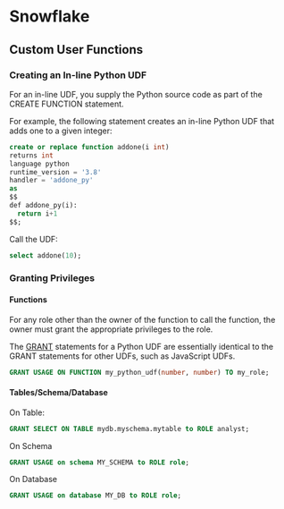 # Snowflake


## Custom User Functions
### Creating an In-line Python UDF
For an in-line UDF, you supply the Python source code as part of the CREATE FUNCTION statement.

For example, the following statement creates an in-line Python UDF that adds one to a given integer:

```sql
create or replace function addone(i int)
returns int
language python
runtime_version = '3.8'
handler = 'addone_py'
as
$$
def addone_py(i):
  return i+1
$$;
```
Call the UDF:

```sql
select addone(10);
```
### Granting Privileges

#### Functions
For any role other than the owner of the function to call the function, the owner must grant the appropriate privileges to the role.

The [GRANT](https://docs.snowflake.com/en/sql-reference/sql/grant-privilege.html) statements for a Python UDF are essentially identical to the GRANT statements for other UDFs, such as JavaScript UDFs.

```sql
GRANT USAGE ON FUNCTION my_python_udf(number, number) TO my_role;
```

#### Tables/Schema/Database
On Table:
```sql
GRANT SELECT ON TABLE mydb.myschema.mytable to ROLE analyst;
```

On Schema
```sql
GRANT USAGE on schema MY_SCHEMA to ROLE role;
```

On Database
```sql
GRANT USAGE on database MY_DB to ROLE role;
```